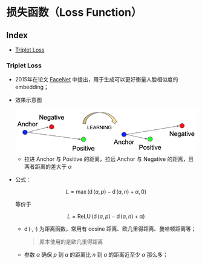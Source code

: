 损失函数（Loss Function）
===

Index
---
<!-- TOC -->

- [Triplet Loss](#triplet-loss)

<!-- /TOC -->


### Triplet Loss
- 2015年在论文 [FaceNet](https://arxiv.org/abs/1503.03832) 中提出，用于生成可以更好衡量人脸相似度的 embedding；
- 效果示意图

    <div align="center"><img src="./_assets/Triplet_Loss效果示意图.png" height="" /></div>

    - 拉进 Anchor 与 Positive 的距离，拉远 Anchor 与 Negative 的距离，且两者距离的差大于 $\alpha$
- 公式：

    $$
    L = \max(\operatorname{d}(a,p) - \operatorname{d}(a,n) + \alpha, 0)
    $$

    等价于

    $$
    L = \operatorname{ReLU}(\operatorname{d}(a,p) - \operatorname{d}(a,n) + \alpha)
    $$
    
    - $\operatorname{d}(·,·)$ 为距离函数，常用有 cosine 距离、欧几里得距离、曼哈顿距离等；
        > 原本使用的是欧几里得距离
    - 参数 $\alpha$ 确保 $p$ 到 $a$ 的距离比 $n$ 到 $a$ 的距离近至少 $\alpha$ 那么多；
